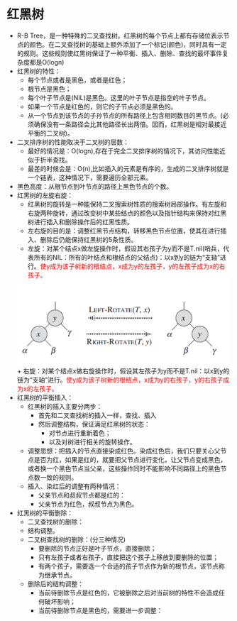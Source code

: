 # 红黑树
+ R-B Tree，是一种特殊的二叉查找树。红黑树的每个节点上都有存储位表示节点的颜色。在二叉查找树的基础上额外添加了一个标记(颜色)，同时具有一定的规则。这些规则使红黑树保证了一种平衡、插入、删除、查找的最坏事件复杂度都是O(logn)
+ 红黑树的特性：
    + 每个节点或者是黑色，或者是红色；
    + 根节点是黑色；
    + 每个叶子节点是(NIL)是黑色。这里的叶子节点是指空的叶子节点。
    + 如果一个节点是红色的，则它的子节点必须是黑色的。
    + 从一个节点到该节点的子孙节点的所有路径上包含相同数目的黑节点。(必须确保没有一条路径会比其他路径长出两倍。因而，红黑树是相对最接近平衡的二叉树)。
+ 二叉排序树的性能取决于二叉树的层数：
    + 最好的情况是：O(logn),存在于完全二叉排序树的情况下，其访问性能近似于折半查找。
    + 最差的时候会是：O(n),比如插入的元素是有序的，生成的二叉排序树就是一个链表，这种情况下，需要遍历全部元素。
+ 黑色高度：从根节点到叶节点的路径上黑色节点的个数。
+ 红黑树的左旋右旋：
    + 红黑树的旋转是一种能保持二叉搜索树性质的搜索树局部操作。有左旋和右旋两种旋转，通过改变树中某些结点的颜色以及指针结构来保持对红黑树进行插入和删除操作后的红黑性质。
    + 左右旋的目的是：调整红黑节点结构，转移黑色节点位置，使其在进行插入、删除后仍能保持红黑树的5条性质。
    + 左旋：对某个结点x做左旋操作时，假设其右孩子为y而不是T.nil(哨兵，代表所有的NIL：所有的叶结点和根结点的父结点)：以x到y的链为“支轴”进行。<font color="red">使y成为该子树新的根结点，x成为y的左孩子，y的左孩子成为x的右孩子。</font>
    <img src="../image/红黑树的左旋.PNG"/>
    + 右旋：对某个结点x做右旋操作时，假设其左孩子为y而不是T.nil：以x到y的链为“支轴”进行。<font color="red">使y成为该子树新的根结点，x成为y的右孩子，y的右孩子成为x的左孩子。</font>
+ 红黑树的平衡插入：
    + 红黑树的插入主要分两步：
        + 首先和二叉查找树的插入一样，查找、插入
        + 然后调整结构，保证满足红黑树的状态：
            + 对节点进行重新着色；
            + 以及对树进行相关的旋转操作。
    + 调整思想：把插入的节点直接染成红色。染成红色后，我们只要关心父节点是否为红，如果是红的，就要把父节点进行变化，让父节点变成黑色，或者换一个黑色节点当父亲，这些操作同时不能影响不同路径上的黑色节点数一致的规则。
    + 插入、染红后的调整有两种情况：
        + 父亲节点和叔叔节点都是红的：
        + 父亲节点为红色，叔叔节点为黑色。
+ 红黑树的平衡删除：
    + 二叉查找树的删除：
    + 结构调整。
    + 二叉树查找树的删除：(分三种情况)
        + 要删除的节点正好是叶子节点，直接删除；
        + 只有左孩子或者右孩子，直接把这个孩子上移放到要删除的位置；
        + 有两个孩子，需要选一个合适的孩子节点作为新的根节点，该节点称为继承节点。
    + 删除后的结构调整：
        + 当前待删除节点是红色的，它被删除之后对当前树的特性不会造成任何破坏影响；
        + 当前待删除节点是黑色的，需要进一步调整：
